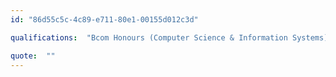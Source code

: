```yaml
---
id: "86d55c5c-4c89-e711-80e1-00155d012c3d"

qualifications:  "Bcom Honours (Computer Science & Information Systems)"

quote:  ""
---
```


